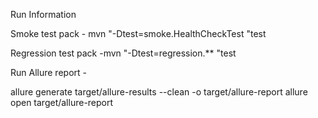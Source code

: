 Run Information

Smoke test pack - mvn "-Dtest=smoke.HealthCheckTest "test

Regression test pack -mvn "-Dtest=regression.** "test

Run Allure report -

allure generate target/allure-results --clean -o target/allure-report
allure open target/allure-report